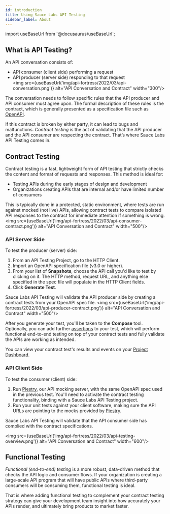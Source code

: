```yaml
---
id: introduction
title: Using Sauce Labs API Testing
sidebar_label: About
---
```


import useBaseUrl from '@docusaurus/useBaseUrl';

## What is API Testing?

An API conversation consists of:
* API consumer (client side) performing a request
* API producer (server side) responding to that request<br/><img src={useBaseUrl('img/api-fortress/2022/03/api-conversation.png')} alt="API Conversation and Contract" width="300"/>

The conversation needs to follow specific rules that the API producer and API consumer must agree upon. The formal description of these rules is the contract, which is generally presented as a specification file such as [OpenAPI](https://swagger.io/docs/specification/about/).

If this contract is broken by either party, it can lead to bugs and malfunctions. _Contract testing_ is the act of validating that the API producer and the API consumer are respecting the contract. That’s where Sauce Labs API Testing comes in.

## Contract Testing  

Contract testing is a fast, lightweight form of API testing that strictly checks the content and format of requests and responses. This method is ideal for:
* Testing APIs during the early stages of design and development
* Organizations creating APIs that are internal and/or have limited number of consumers

This is typically done in a protected, static environment, where tests are run against mocked (not live) APIs, allowing contract tests to compare isolated API responses to the contract for immediate attention if something is wrong.<br/><img src={useBaseUrl('img/api-fortress/2022/03/api-consumer-contract.png')} alt="API Conversation and Contract" width="500"/>

### API Server Side
To test the producer (server) side:
1. From an API Testing Project, go to the HTTP Client.
2. Import an OpenAPI specification file (v3.0 or higher).
3. From your list of **Snapshots**, choose the API call you'd like to test by clicking on it. The HTTP method, request URL, and anything else specified in the spec file will populate in the HTTP Client fields.
4. Click **Generate Test**.

Sauce Labs API Testing will validate the API producer side by creating a contract tests from your OpenAPI spec file.
<img src={useBaseUrl('img/api-fortress/2022/03/api-producer-contract.png')} alt="API Conversation and Contract" width="500"/>

After you generate your test, you'll be taken to the **Compose** tool. Optionally, you can add further [assertions](/api-testing/composer/) to your test, which will perform functional end-to-end testing on top of your contract tests and fully validate the APIs are working as intended.

You can view your contract test's results and events on your [Project Dashboard](/api-testing/project-dashboard/).

### API Client Side
To test the consumer (client) side:
1. Run [Piestry](/api-testing/mocking/), our API mocking server, with the same OpenAPI spec used in the previous test. You'll need to activate the contract testing functionality, binding with a Sauce Labs API Testing project.
2. Run your unit tests against your client software, making sure the API URLs are pointing to the mocks provided by [Piestry](/api-testing/mocking/).

Sauce Labs API Testing will validate that the API consumer side has complied with the contract specifications.

<img src={useBaseUrl('img/api-fortress/2022/03/api-testing-overview.png')} alt="API Conversation and Contract" width="600"/>


## Functional Testing

_Functional (end-to-end) testing_ is a more robust, data-driven method that checks the API logic and consumer flows. If your organization is creating a large-scale API program that will have public APIs where third-party consumers will be consuming them, functional testing is ideal.

That is where adding functional testing to complement your contract testing strategy can give your development team insight into how accurately your APIs render, and ultimately bring products to market faster.
